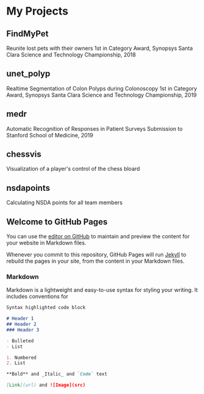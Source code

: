# My Projects
## FindMyPet 
Reunite lost pets with their owners
1st in Category Award, Synopsys Santa Clara Science and Technology Championship, 2018

## unet_polyp
Realtime Segmentation of Colon Polyps during Colonoscopy
1st in Category Award, Synopsys Santa Clara Science and Technology Championship, 2019

## medr
Automatic Recognition of Responses in Patient Surveys
Submission to Stanford School of Medicine, 2019

## chessvis
Visualization of a player's control of the chess bloard
## nsdapoints
Calculating NSDA points for all team members


## Welcome to GitHub Pages

You can use the [editor on GitHub](https://github.com/aalokpatwa/aalokpatwa.github.io/edit/master/index.md) to maintain and preview the content for your website in Markdown files.

Whenever you commit to this repository, GitHub Pages will run [Jekyll](https://jekyllrb.com/) to rebuild the pages in your site, from the content in your Markdown files.

### Markdown

Markdown is a lightweight and easy-to-use syntax for styling your writing. It includes conventions for

```markdown
Syntax highlighted code block

# Header 1
## Header 2
### Header 3

- Bulleted
- List

1. Numbered
2. List

**Bold** and _Italic_ and `Code` text

[Link](url) and ![Image](src)
```

